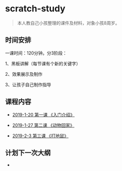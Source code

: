 # scratch-study

> 本人教自己小孩整理的课件及材料，对象小孩8周岁。



## 时间安排

一课时间：120分钟。分3阶段：

 1、黑板讲解（每节课有个新的关键字）

 2、效果展示及制作 

3、让孩子自己制作指导



## 课程内容

- [2019-1-20 第一课 《入门介绍》](2019-1-20%20第一课%20《入门介绍》/README.md)

- [2019-1-27 第二课 《动物回家》](2019-1-27%20第二课%20《动物回家》/README.md)

- [2019-2-3 第三课 《打地鼠》](2019-2-3%20第三课%20《打地鼠》/README.md)




## 计划下一次大纲

- 